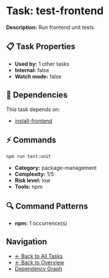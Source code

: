 # Task: test-frontend

**Description:** Run frontend unit tests

## 📋 Task Properties

- **Used by:** 1 other tasks
- **Internal:** false
- **Watch mode:** false

## 🔗 Dependencies

This task depends on:

- [install-frontend](install-frontend.md)

## ⚡ Commands

```bash
npm run test:unit
```

- **Category:** package-management
- **Complexity:** 1/5
- **Risk level:** low
- **Tools:** npm

## 🔍 Command Patterns

- **npm:** 1 occurrence(s)

## Navigation

- [← Back to All Tasks](../summaries/all-tasks.md)
- [← Back to Overview](../README.md)
- [Dependency Graph](dependency-graph.md)
